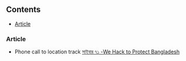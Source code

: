 ## Contents

* [Article](#article)

### Article
* Phone call to location track [সাইবার ৭১ -We Hack to Protect Bangladesh](https://www.facebook.com/Cyber71Bangladesh/posts/833847376966122)
